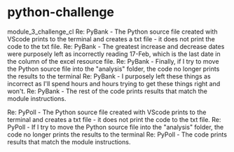 # python-challenge
module_3_challenge_cl
Re: PyBank - The Python source file created with VScode prints to the terminal and creates a txt file - it does not print the code to the txt file.
Re: PyBank - The greatest increase and decrease dates were purposely left as incorrectly reading 17-Feb, which is the last date in the column of the excel resource file.
Re: PyBank - Finally, if I try to move the Python source file into the "analysis" folder, the code no longer prints the results to the terminal
Re: PyBank - I purposely left these things as incorrect as I'll spend hours and hours trying to get these things right and won't. 
Re: PyBank - The rest of the code prints results that match the module instructions.

Re: PyPoll - The Python source file created with VScode prints to the terminal and creates a txt file - it does not print the code to the txt file.
Re: PyPoll - If I try to move the Python source file into the "analysis" folder, the code no longer prints the results to the terminal
Re: PyPoll - The code prints results that match the module instructions.
